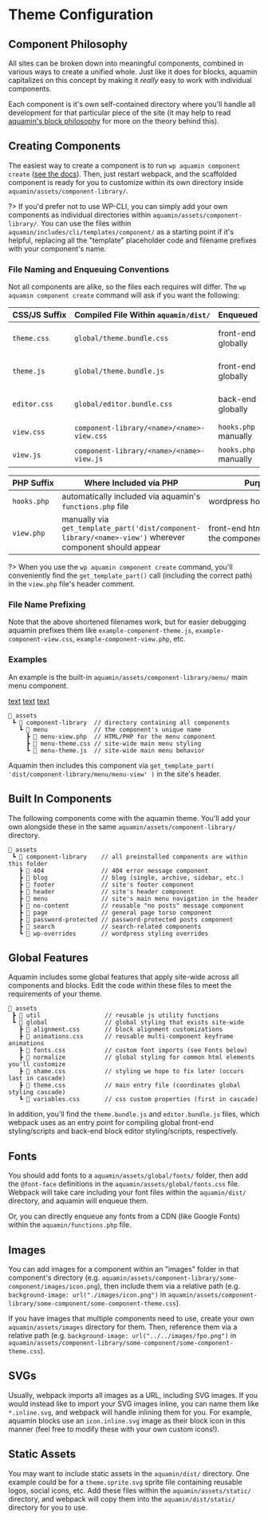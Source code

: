 # Theme Configuration

## Component Philosophy
All sites can be broken down into meaningful components, combined in various ways to create a unified whole. Just like it does for blocks, aquamin capitalizes on this concept by making it _really_ easy to work with individual components.

Each component is it's own self-contained directory where you'll handle all development for that particular piece of the site (it may help to read [aquamin's block philosophy](/features/block-configuration#block-philosophy) for more on the theory behind this).

## Creating Components

The easiest way to create a component is to run `wp aquamin component create` ([see the docs](features/wp-cli#wp-aquamin-component-create)). Then, just restart webpack, and the scaffolded component is ready for you to customize within its own directory inside `aquamin/assets/component-library/`.

?> If you'd prefer not to use WP-CLI, you can simply add your own components as individual directories within `aquamin/assets/component-library/`. You can use the files within `aquamin/includes/cli/templates/component/` as a starting point if it's helpful, replacing all the "template" placeholder code and filename prefixes with your component's name.

### File Naming and Enqueuing Conventions

Not all components are alike, so the files each requires will differ. The `wp aquamin component create` command will ask if you want the following:

|  CSS/JS&nbsp;Suffix  | Compiled&nbsp;File&nbsp;Within&nbsp;`aquamin/dist/`  | Enqueued&nbsp;By           | Purpose
|  -              | -                                          | -                     | - 
|  `theme.css`    | `global/theme.bundle.css`                  | front-end globally    | theme-wide styling
|  `theme.js`     | `global/theme.bundle.js`                   | front-end globally    | theme-wide behavior
|  `editor.css`   | `global/editor.bundle.css`                 | back-end globally     | block editor styling
|  `view.css`     | `component-library/<name>/<name>-view.css` | `hooks.php` manually  | component styling
|  `view.js`      | `component-library/<name>/<name>-view.js`  | `hooks.php` manually  | component behavior

|  PHP&nbsp;Suffix  | Where Included via PHP                                                                                    | Purpose
|  -                | -                                                                                                         | -
|  `hooks.php`      | automatically included via aquamin's `functions.php` file                                                 | wordpress&nbsp;hooks&nbsp;and&nbsp;filters
|  `view.php`       | manually via `get_template_part('dist/component-library/<name>-view')` wherever component should appear | front-end html output of the component

?> When you use the `wp aquamin component create` command, you'll conveniently find the `get_template_part()` call (including the correct path) in the  `view.php` file's header comment.

### File Name Prefixing

Note that the above shortened filenames work, but for easier debugging aquamin prefixes them like `example-component-theme.js`, `example-component-view.css`, `example-component-view.php`, etc.

### Examples

An example is the built-in `aquamin/assets/component-library/menu/` main menu component.

[text](../../assets/component-library/menu/menu-theme.css) [text](../../assets/component-library/menu/menu-theme.js) [text](../../assets/component-library/menu/menu-view.php)

```
📂 assets
 ┗ 📂 component-library  // directory containing all components
   ┗ 📂 menu             // the component's unique name
     ┣ 📄 menu-view.php  // HTML/PHP for the menu component
     ┣ 📄 menu-theme.css // site-wide main menu styling
     ┗ 📄 menu-theme.js  // site-wide main menu behavior
```

Aquamin then includes this component via `get_template_part( 'dist/component-library/menu/menu-view' )` in the site's header.

## Built In Components

The following components come with the aquamin theme. You'll add your own alongside these in the same `aquamin/assets/component-library/` directory.

```
📂 assets
 ┗ 📂 component-library    // all preinstalled components are within this folder
   ┣ 📂 404                // 404 error message component
   ┣ 📂 blog               // blog (single, archive, sidebar, etc.)
   ┣ 📂 footer             // site's footer component
   ┣ 📂 header             // site's header component
   ┣ 📂 menu               // site's main menu navigation in the header
   ┣ 📂 no-content         // reusable "no posts" message component
   ┣ 📂 page               // general page torso component
   ┣ 📂 password-protected // password-protected posts component
   ┣ 📂 search             // search-related components
   ┗ 📂 wp-overrides       // wordpress styling overrides
```

## Global Features

Aquamin includes some global features that apply site-wide across all components and blocks. Edit the code within these files to meet the requirements of your theme.

```
📂 assets
 ┣ 📂 util                  // reusable js utility functions
 ┗ 📂 global                // global styling that exists site-wide
   ┣ 📄 alignment.css       // block alignment customizations
   ┣ 📄 animations.css      // reusable multi-component keyframe animations
   ┣ 📄 fonts.css           // custom font imports (see Fonts below)
   ┣ 📂 normalize           // global styling for common html elements you'll customize
   ┣ 📄 shame.css           // styling we hope to fix later (occurs last in cascade)
   ┣ 📄 theme.css           // main entry file (coordinates global styling cascade)
   ┗ 📄 variables.css       // css custom properties (first in cascade)
```

In addition, you'll find the `theme.bundle.js` and `editor.bundle.js` files, which webpack uses as an entry point for compiling global front-end styling/scripts and back-end block editor styling/scripts, respectively.

## Fonts
You should add fonts to a `aquamin/assets/global/fonts/` folder, then add the `@font-face` definitions in the `aquamin/assets/global/fonts.css` file. Webpack will take care including your font files within the `aquamin/dist/` directory, and aquamin will enqueue them.

Or, you can directly enqueue any fonts from a CDN (like Google Fonts) within the `aquamin/functions.php` file.

## Images

You can add images for a component within an "images" folder in that component's directory (e.g. `aquamin/assets/component-library/some-component/images/icon.png`), then include them via a relative path (e.g. `background-image: url("./images/icon.png")` in `aquamin/assets/component-library/some-component/some-component-theme.css`).

If you have images that multiple components need to use, create your own `aquamin/assets/images` directory for them. Then, reference them via a relative path (e.g. `background-image: url("../../images/fpo.png")` in `aquamin/assets/component-library/some-component/some-component-theme.css`).

## SVGs

Usually, webpack imports all images as a URL, including SVG images. If you would instead like to import your SVG images inline, you can name them like `*.inline.svg`, and webpack will handle inlining them for you. For example, aquamin blocks use an `icon.inline.svg` image as their block icon in this manner (feel free to modify these with your own custom icons!).

## Static Assets

You may want to include static assets in the `aquamin/dist/` directory. One example could be for a `theme.sprite.svg` sprite file containing reusable logos, social icons, etc. Add these files within the `aquamin/assets/static/` directory, and webpack will copy them into the `aquamin/dist/static/` directory for you to use.